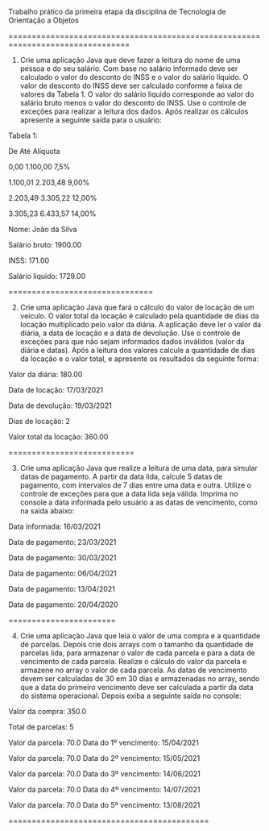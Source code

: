 

Trabalho prático da primeira etapa da disciplina de Tecnologia de Orientação a Objetos

================================================================================

1)  Crie  uma  aplicação  Java  que  deve  fazer  a  leitura  do  nome  de  uma  pessoa  e  do 
seu  salário.  Com  base  no  salário  informado  deve  ser  calculado  o  valor  do 
desconto  do  INSS  e  o  valor  do  salário  líquido.  O  valor  de  desconto  do  INSS 
deve  ser  calculado  conforme  a  faixa  de  valores  da  Tabela  1.  O  valor  do  salário 
liquido  corresponde  ao  valor  do  salário  bruto  menos  o  valor  do  desconto  do 
INSS. Use o controle de exceções para realizar a leitura dos dados. Após realizar 
os cálculos apresente a seguinte saída para o usuário:

Tabela 1:


  De        Até       Alíquota 
  
0,00        1.100,00       7,5% 

1.100,01  2.203,48       9,00% 

2.203,49  3.305,22      12,00% 

3.305,23  6.433,57      14,00% 


Nome: João da Silva 

Salário bruto: 1900.00 

INSS: 171.00 

Salário líquido: 1729.00


===============================

2) Crie uma aplicação Java que fará o cálculo do valor de locação de um veículo. O 
valor total da locação é calculado pela quantidade de dias da locação 
multiplicado  pelo  valor da  diária.  A  aplicação  deve  ler  o  valor  da  diária,  a  data 
de locação e a data de devolução. Use o controle de exceções para que não sejam 
informados dados inválidos (valor da diária e datas). Após a leitura dos valores 
calcule a quantidade de dias da locação e o valor total, e apresente os resultados 
da seguinte forma: 

Valor da diária: 180.00 

Data de locação: 17/03/2021 

Data de devolução: 19/03/2021 

Dias de locação: 2 

Valor total da locação: 360.00 

===========================

3) Crie uma aplicação Java que realize a leitura de uma data, para simular datas de 
pagamento.  A  partir  da  data  lida,  calcule  5  datas  de  pagamento,  com  intervalos 
de 7 dias entre uma data e outra. Utilize o controle de exceções para que a data 
lida seja válida. Imprima no console a data informada pelo usuário a as datas de 
vencimento, como na saída abaixo: 
 
Data informada: 16/03/2021 

Data de pagamento: 23/03/2021 

Data de pagamento: 30/03/2021 

Data de pagamento: 06/04/2021 

Data de pagamento: 13/04/2021 

Data de pagamento: 20/04/2020 

=======================

4) Crie  uma  aplicação  Java  que  leia  o  valor  de  uma  compra  e  a  quantidade  de 
parcelas. Depois crie dois arrays com o tamanho da quantidade de parcelas lida, 
para  armazenar  o  valor  de  cada  parcela  e  para  a  data  de  vencimento  de  cada 
parcela.  Realize  o  cálculo  do  valor  da  parcela  e  armazene  no  array  o  valor  de 
cada parcela. As datas de vencimento  devem ser  calculadas de 30 em 30  dias e 
armazenadas  no  array,  sendo  que  a  data  do  primeiro  vencimento  deve  ser 
calculada a partir da data do sistema operacional. Depois exiba a seguinte saída 
no console: 
 
Valor da compra: 350.0 

Total de parcelas: 5 

Valor da parcela: 70.0 Data do 1º vencimento: 15/04/2021 

Valor da parcela: 70.0 Data do 2º vencimento: 15/05/2021 

Valor da parcela: 70.0 Data do 3º vencimento: 14/06/2021

Valor da parcela: 70.0 Data do 4º vencimento: 14/07/2021 

Valor da parcela: 70.0 Data do 5º vencimento: 13/08/2021 

===========================================

